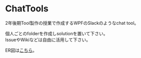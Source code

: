 # ChatTools

2年後期Tool製作の授業で作成するWPFのSlackのようなchat tool。

個人ごとのfolderを作成しsolutionを置いて下さい。  
IssueやWikiなどは自由に活用して下さい。

ER図は[こちら](https://github.com/human-osaka-game-2018/NWAndToolHomework/tree/master/ChatToolERDiagram/)。